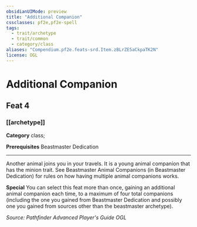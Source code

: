 ```yaml
---
obsidianUIMode: preview
title: "Additional Companion"
cssclasses: pf2e,pf2e-spell
tags:
  - trait/archetype
  - trait/common
  - category/class
aliases: "Compendium.pf2e.feats-srd.Item.zBLrZE5aCkpaTK2N"
license: OGL
---
```

# Additional Companion
## Feat 4
### [[archetype]]

**Category** class; 



**Prerequisites** Beastmaster Dedication
* * *
Another animal joins you in your travels. It is a young animal companion that has the minion trait. See Beastmaster Animal Companions (in Beastmaster Dedication) for rules on how having multiple animal companions works.

**Special** You can select this feat more than once, gaining an additional animal companion each time, to a maximum of four total companions (including the one you gained from Beastmaster Dedication and possibly one you gained from sources other than the beastmaster archetype).

*Source: Pathfinder Advanced Player's Guide*
*OGL*